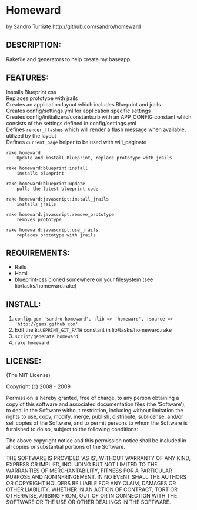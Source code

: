 Homeward
==========
by Sandro Turriate
http://github.com/sandro/homeward

DESCRIPTION:
--------
Rakefile and generators to help create my baseapp

FEATURES:
--------
Installs Blueprint css  
Replaces prototype with jrails  
Creates an application layout which includes Blueprint and jrails  
Creates config/settings.yml for application specific settings  
Creates config/initializers/constants.rb with an APP\_CONFIG constant which consists of the settings defined in config/settings.yml  
Defines `render_flashes` which will render a flash message when available, utilized by the layout  
Defines `current_page` helper to be used with will\_paginate  

    rake homeward
        Update and install Blueprint, replace prototype with jrails

    rake homeward:blueprint:install
        installs blueprint

    rake homeward:blueprint:update
        pulls the latest blueprint code

    rake homeward:javascript:install_jrails
        installs jrails

    rake homeward:javascript:remove_prototype
        removes prototype

    rake homeward:javascript:use_jrails
        replaces prototype with jrails

REQUIREMENTS:
--------
* Rails
* Haml
* blueprint-css cloned somewhere on your filesystem (see lib/tasks/homeward.rake)

INSTALL:
--------
1. `config.gem 'sandro-homeward', :lib => 'homeward', :source => 'http://gems.github.com'`
2. Edit the `BLUEPRINT_GIT_PATH` constant in lib/tasks/homeward.rake
3. `script/generate homeward`
4. `rake homeward`

LICENSE:
--------
(The MIT License)

Copyright (c) 2008 - 2009

Permission is hereby granted, free of charge, to any person obtaining
a copy of this software and associated documentation files (the
'Software'), to deal in the Software without restriction, including
without limitation the rights to use, copy, modify, merge, publish,
distribute, sublicense, and/or sell copies of the Software, and to
permit persons to whom the Software is furnished to do so, subject to
the following conditions:

The above copyright notice and this permission notice shall be
included in all copies or substantial portions of the Software.

THE SOFTWARE IS PROVIDED 'AS IS', WITHOUT WARRANTY OF ANY KIND,
EXPRESS OR IMPLIED, INCLUDING BUT NOT LIMITED TO THE WARRANTIES OF
MERCHANTABILITY, FITNESS FOR A PARTICULAR PURPOSE AND NONINFRINGEMENT.
IN NO EVENT SHALL THE AUTHORS OR COPYRIGHT HOLDERS BE LIABLE FOR ANY
CLAIM, DAMAGES OR OTHER LIABILITY, WHETHER IN AN ACTION OF CONTRACT,
TORT OR OTHERWISE, ARISING FROM, OUT OF OR IN CONNECTION WITH THE
SOFTWARE OR THE USE OR OTHER DEALINGS IN THE SOFTWARE.

